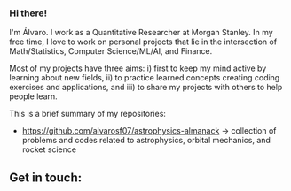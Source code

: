 ### Hi there!

I'm Álvaro. I work as a Quantitative Researcher at Morgan Stanley. In my free time, I love to work on personal projects that lie in the intersection of Math/Statistics, Computer Science/ML/AI, and Finance.

Most of my projects have three aims: i) first to keep my mind active by learning about new fields, ii) to practice learned concepts creating coding exercises and applications, and iii) to share my projects with others to help people learn.

This is a brief summary of my repositories:
- https://github.com/alvarosf07/astrophysics-almanack -> collection of problems and codes related to astrophysics, orbital mechanics, and rocket science


Get in touch: 
- 


<!--
**alvarosf07/alvarosf07** is a ✨ _special_ ✨ repository because its `README.md` (this file) appears on your GitHub profile.

Here are some ideas to get you started:

- 🔭 I’m currently working on ...
- 🌱 I’m currently learning ...
- 👯 I’m looking to collaborate on ...
- 🤔 I’m looking for help with ...
- 💬 Ask me about ...
- 📫 How to reach me: ...
- 😄 Pronouns: ...
- ⚡ Fun fact: ...
-->
